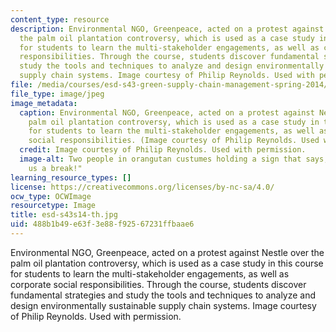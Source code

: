 ```yaml
---
content_type: resource
description: Environmental NGO, Greenpeace, acted on a protest against Nestle over
  the palm oil plantation controversy, which is used as a case study in this course
  for students to learn the multi-stakeholder engagements, as well as corporate social
  responsibilities. Through the course, students discover fundamental strategies and
  study the tools and techniques to analyze and design environmentally sustainable
  supply chain systems. Image courtesy of Philip Reynolds. Used with permission.
file: /media/courses/esd-s43-green-supply-chain-management-spring-2014/488b1b49e63f3e88f92567231ffbaae6_esd-s43s14-th.jpg
file_type: image/jpeg
image_metadata:
  caption: Environmental NGO, Greenpeace, acted on a protest against Nestle over the
    palm oil plantation controversy, which is used as a case study in this course
    for students to learn the multi-stakeholder engagements, as well as corporate
    social responsibilities. (Image courtesy of Philip Reynolds. Used with permission.)
  credit: Image courtesy of Philip Reynolds. Used with permission.
  image-alt: Two people in orangutan custumes holding a sign that says, "Nestle, Give
    us a break!"
learning_resource_types: []
license: https://creativecommons.org/licenses/by-nc-sa/4.0/
ocw_type: OCWImage
resourcetype: Image
title: esd-s43s14-th.jpg
uid: 488b1b49-e63f-3e88-f925-67231ffbaae6
---
```

Environmental NGO, Greenpeace, acted on a protest against Nestle over the palm oil plantation controversy, which is used as a case study in this course for students to learn the multi-stakeholder engagements, as well as corporate social responsibilities. Through the course, students discover fundamental strategies and study the tools and techniques to analyze and design environmentally sustainable supply chain systems. Image courtesy of Philip Reynolds. Used with permission.